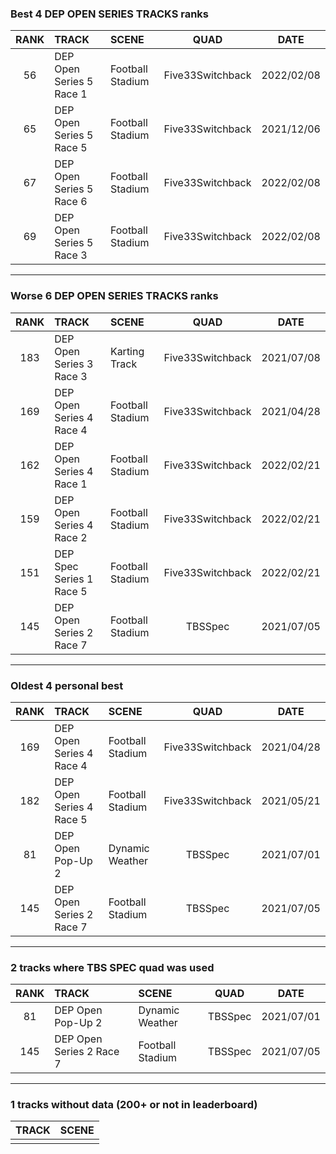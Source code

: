 ### Best 4 DEP OPEN SERIES TRACKS ranks
|RANK|TRACK|SCENE|QUAD|DATE|
|:---:|:---|:---|:---:|:---:|
|56|DEP Open Series 5 Race 1|Football Stadium|Five33Switchback|2022/02/08|
|65|DEP Open Series 5 Race 5|Football Stadium|Five33Switchback|2021/12/06|
|67|DEP Open Series 5 Race 6|Football Stadium|Five33Switchback|2022/02/08|
|69|DEP Open Series 5 Race 3|Football Stadium|Five33Switchback|2022/02/08|
---
### Worse 6 DEP OPEN SERIES TRACKS ranks
|RANK|TRACK|SCENE|QUAD|DATE|
|:---:|:---|:---|:---:|:---:|
|183|DEP Open Series 3 Race 3|Karting Track|Five33Switchback|2021/07/08|
|169|DEP Open Series 4 Race 4|Football Stadium|Five33Switchback|2021/04/28|
|162|DEP Open Series 4 Race 1|Football Stadium|Five33Switchback|2022/02/21|
|159|DEP Open Series 4 Race 2|Football Stadium|Five33Switchback|2022/02/21|
|151|DEP Spec Series 1 Race 5|Football Stadium|Five33Switchback|2022/02/21|
|145|DEP Open Series 2 Race 7|Football Stadium|TBSSpec|2021/07/05|
---
### Oldest 4 personal best
|RANK|TRACK|SCENE|QUAD|DATE|
|:---:|:---|:---|:---:|:---:|
|169|DEP Open Series 4 Race 4|Football Stadium|Five33Switchback|2021/04/28|
|182|DEP Open Series 4 Race 5|Football Stadium|Five33Switchback|2021/05/21|
|81|DEP Open Pop-Up 2|Dynamic Weather|TBSSpec|2021/07/01|
|145|DEP Open Series 2 Race 7|Football Stadium|TBSSpec|2021/07/05|
---
### 2 tracks where TBS SPEC quad was used
|RANK|TRACK|SCENE|QUAD|DATE|
|:---:|:---|:---|:---:|:---:|
|81|DEP Open Pop-Up 2|Dynamic Weather|TBSSpec|2021/07/01|
|145|DEP Open Series 2 Race 7|Football Stadium|TBSSpec|2021/07/05|
---
### 1 tracks without data (200+ or not in leaderboard)
|TRACK|SCENE|
|:---|:---|
|||
